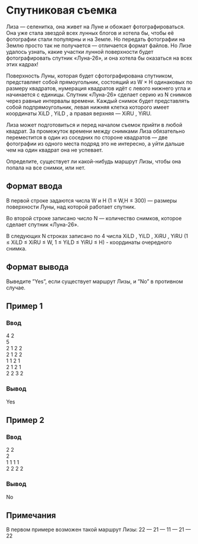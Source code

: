 # Спутниковая съемка

Лиза — селенитка, она живет на Луне и обожает фотографироваться. Она уже стала звездой всех лунных блогов и хотела бы, чтобы её фотографии стали популярны и на Земле. Но передать фотографии на Землю просто так не получается — отличается формат файлов. Но Лизе удалось узнать, какие участки лунной поверхности будет фотографировать спутник «Луна-26», и она хотела бы оказаться на всех этих кадрах!

Поверхность Луны, которая будет сфотографирована спутником, представляет собой прямоугольник, состоящий из W × H одинаковых по размеру квадратов, нумерация квадратов идёт с левого нижнего угла и начинается с единицы. Спутник «Луна-26» сделает серию из N снимков через равные интервалы времени. Каждый снимок будет представлять собой подпрямоугольник, левая нижняя клетка которого имеет координаты XiLD , YiLD , а правая верхняя — XiRU , YiRU.

Лиза может подготовиться и перед началом съемок прийти в любой квадрат. За промежуток времени между снимками Лиза обязательно переместится в один из соседних по стороне квадратов — две фотографии из одного места подряд это не интересно, а уйти дальше чем на один квадрат она не успевает.

Определите, существует ли какой-нибудь маршрут Лизы, чтобы она попала на все снимки, или нет.

## Формат ввода
В первой строке задаются числа W и H (1 ≤ W,H ≤ 300) — размеры поверхности Луны, над которой работает спутник.

Во второй строке записано число N — количество снимков, которое сделает спутник «Луна-26».

В следующих N строках записано по 4 числа XiLD , YiLD , XiRU , YiRU 
(1 ≤ XiLD ≤ XiRU ≤ W, 1 ≤ YiLD ≤ YiRU ≤ H) - координаты очередного снимка.
​

## Формат вывода
Выведите ”Yes”, если существует маршрут Лизы, и ”No” в противном случае.

## Пример 1
### Ввод
4 2 \
5 \
2 1 2 2 \
2 1 2 2 \
1 1 2 1 \
2 1 2 1 \
2 2 3 2
### Вывод
Yes

## Пример 2
### Ввод
2 2 \
2 \
1 1 1 1 \
2 2 2 2
### Вывод
No

## Примечания
В первом примере возможен такой маршрут Лизы:
22 — 21 — 11 — 21 — 22
